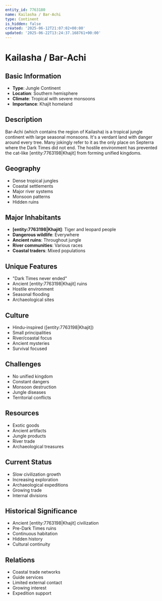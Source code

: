 ```yaml
---
entity_id: 7763180
name: Kailasha / Bar-Achi
type: Continent
is_hidden: false
created: '2025-06-12T21:07:02+00:00'
updated: '2025-06-22T13:24:37.168761+00:00'
---
```


# Kailasha / Bar-Achi

## Basic Information

- **Type**: Jungle Continent
- **Location**: Southern hemisphere
- **Climate**: Tropical with severe monsoons
- **Importance**: Khajit homeland

## Description

Bar-Achi (which contains the region of Kailasha) is a tropical jungle continent with large seasonal monsoons. It's a verdant land with danger around every tree. Many jokingly refer to it as the only place on Septerra where the Dark Times did not end. The hostile environment has prevented the cat-like [entity:7763198|Khajit] from forming unified kingdoms.

## Geography

- Dense tropical jungles
- Coastal settlements
- Major river systems
- Monsoon patterns
- Hidden ruins

## Major Inhabitants

- **[entity:7763198|Khajit]**: Tiger and leopard people
- **Dangerous wildlife**: Everywhere
- **Ancient ruins**: Throughout jungle
- **River communities**: Various races
- **Coastal traders**: Mixed populations

## Unique Features

- "Dark Times never ended"
- Ancient [entity:7763198|Khajit] ruins
- Hostile environment
- Seasonal flooding
- Archaeological sites

## Culture

- Hindu-inspired ([entity:7763198|Khajit])
- Small principalities
- River/coastal focus
- Ancient mysteries
- Survival focused

## Challenges

- No unified kingdom
- Constant dangers
- Monsoon destruction
- Jungle diseases
- Territorial conflicts

## Resources

- Exotic goods
- Ancient artifacts
- Jungle products
- River trade
- Archaeological treasures

## Current Status

- Slow civilization growth
- Increasing exploration
- Archaeological expeditions
- Growing trade
- Internal divisions

## Historical Significance

- Ancient [entity:7763198|Khajit] civilization
- Pre-Dark Times ruins
- Continuous habitation
- Hidden history
- Cultural continuity

## Relations

- Coastal trade networks
- Guide services
- Limited external contact
- Growing interest
- Expedition support